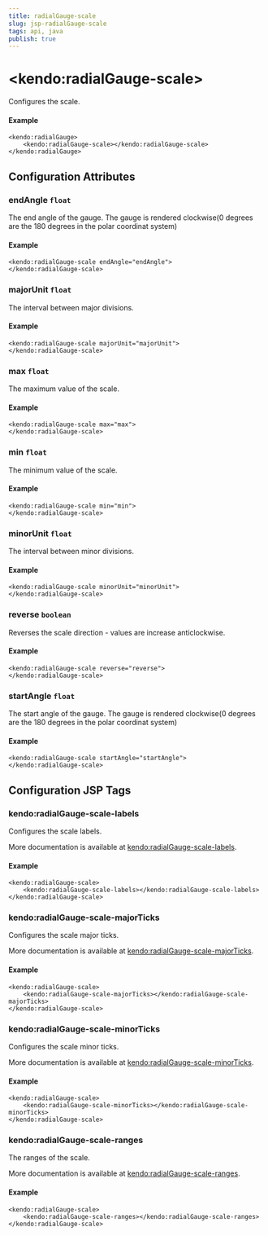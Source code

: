 ```yaml
---
title: radialGauge-scale
slug: jsp-radialGauge-scale
tags: api, java
publish: true
---
```


# \<kendo:radialGauge-scale\>

Configures the scale.

#### Example
    <kendo:radialGauge>
        <kendo:radialGauge-scale></kendo:radialGauge-scale>
    </kendo:radialGauge>

## Configuration Attributes

### endAngle `float`

The end angle of the gauge.
The gauge is rendered clockwise(0 degrees are the 180 degrees in the polar coordinat system)

#### Example
    <kendo:radialGauge-scale endAngle="endAngle">
    </kendo:radialGauge-scale>

### majorUnit `float`

The interval between major divisions.

#### Example
    <kendo:radialGauge-scale majorUnit="majorUnit">
    </kendo:radialGauge-scale>

### max `float`

The maximum value of the scale.

#### Example
    <kendo:radialGauge-scale max="max">
    </kendo:radialGauge-scale>

### min `float`

The minimum value of the scale.

#### Example
    <kendo:radialGauge-scale min="min">
    </kendo:radialGauge-scale>

### minorUnit `float`

The interval between minor divisions.

#### Example
    <kendo:radialGauge-scale minorUnit="minorUnit">
    </kendo:radialGauge-scale>

### reverse `boolean`

Reverses the scale direction - values are increase anticlockwise.

#### Example
    <kendo:radialGauge-scale reverse="reverse">
    </kendo:radialGauge-scale>

### startAngle `float`

The start angle of the gauge.
The gauge is rendered clockwise(0 degrees are the 180 degrees in the polar coordinat system)

#### Example
    <kendo:radialGauge-scale startAngle="startAngle">
    </kendo:radialGauge-scale>


##  Configuration JSP Tags

### kendo:radialGauge-scale-labels

Configures the scale labels.

More documentation is available at [kendo:radialGauge-scale-labels](radialgauge/scale-labels).

#### Example

    <kendo:radialGauge-scale>
        <kendo:radialGauge-scale-labels></kendo:radialGauge-scale-labels>
    </kendo:radialGauge-scale>

### kendo:radialGauge-scale-majorTicks

Configures the scale major ticks.

More documentation is available at [kendo:radialGauge-scale-majorTicks](radialgauge/scale-majorticks).

#### Example

    <kendo:radialGauge-scale>
        <kendo:radialGauge-scale-majorTicks></kendo:radialGauge-scale-majorTicks>
    </kendo:radialGauge-scale>

### kendo:radialGauge-scale-minorTicks

Configures the scale minor ticks.

More documentation is available at [kendo:radialGauge-scale-minorTicks](radialgauge/scale-minorticks).

#### Example

    <kendo:radialGauge-scale>
        <kendo:radialGauge-scale-minorTicks></kendo:radialGauge-scale-minorTicks>
    </kendo:radialGauge-scale>

### kendo:radialGauge-scale-ranges

The ranges of the scale.

More documentation is available at [kendo:radialGauge-scale-ranges](radialgauge/scale-ranges).

#### Example

    <kendo:radialGauge-scale>
        <kendo:radialGauge-scale-ranges></kendo:radialGauge-scale-ranges>
    </kendo:radialGauge-scale>

